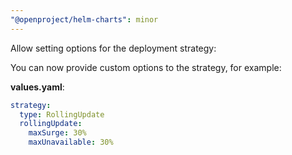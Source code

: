 ```yaml
---
"@openproject/helm-charts": minor
---
```


Allow setting options for the deployment strategy:

You can now provide custom options to the strategy, for example:

**values.yaml**: 

```yaml
strategy:
  type: RollingUpdate
  rollingUpdate:
    maxSurge: 30%
    maxUnavailable: 30%
```
